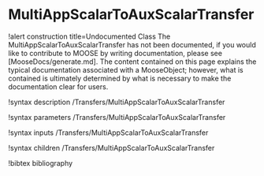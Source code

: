 <!-- MOOSE Documentation Stub: Remove this when content is added. -->

# MultiAppScalarToAuxScalarTransfer

!alert construction title=Undocumented Class
The MultiAppScalarToAuxScalarTransfer has not been documented, if you would like to contribute to MOOSE by
writing documentation, please see [MooseDocs/generate.md]. The content contained on this page explains
the typical documentation associated with a MooseObject; however, what is contained is ultimately
determined by what is necessary to make the documentation clear for users.

!syntax description /Transfers/MultiAppScalarToAuxScalarTransfer

!syntax parameters /Transfers/MultiAppScalarToAuxScalarTransfer

!syntax inputs /Transfers/MultiAppScalarToAuxScalarTransfer

!syntax children /Transfers/MultiAppScalarToAuxScalarTransfer

!bibtex bibliography
